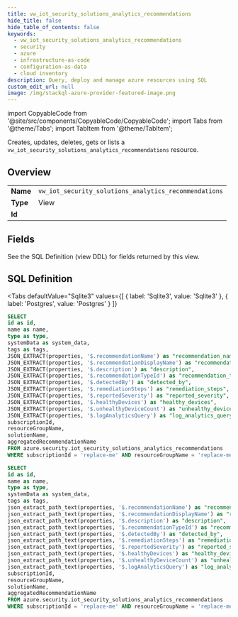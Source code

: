 ```yaml
--- 
title: vw_iot_security_solutions_analytics_recommendations
hide_title: false
hide_table_of_contents: false
keywords:
  - vw_iot_security_solutions_analytics_recommendations
  - security
  - azure
  - infrastructure-as-code
  - configuration-as-data
  - cloud inventory
description: Query, deploy and manage azure resources using SQL
custom_edit_url: null
image: /img/stackql-azure-provider-featured-image.png
---
```


import CopyableCode from '@site/src/components/CopyableCode/CopyableCode';
import Tabs from '@theme/Tabs';
import TabItem from '@theme/TabItem';

Creates, updates, deletes, gets or lists a <code>vw_iot_security_solutions_analytics_recommendations</code> resource.

## Overview
<table><tbody>
<tr><td><b>Name</b></td><td><code>vw_iot_security_solutions_analytics_recommendations</code></td></tr>
<tr><td><b>Type</b></td><td>View</td></tr>
<tr><td><b>Id</b></td><td><CopyableCode code="azure.security.vw_iot_security_solutions_analytics_recommendations" /></td></tr>
</tbody></table>

## Fields

See the SQL Definition (view DDL) for fields returned by this view.

## SQL Definition

<Tabs
defaultValue="Sqlite3"
values={[
{ label: 'Sqlite3', value: 'Sqlite3' },
{ label: 'Postgres', value: 'Postgres' }
]}
>
<TabItem value="Sqlite3">

```sql
SELECT
id as id,
name as name,
type as type,
systemData as system_data,
tags as tags,
JSON_EXTRACT(properties, '$.recommendationName') as "recommendation_name",
JSON_EXTRACT(properties, '$.recommendationDisplayName') as "recommendation_display_name",
JSON_EXTRACT(properties, '$.description') as "description",
JSON_EXTRACT(properties, '$.recommendationTypeId') as "recommendation_type_id",
JSON_EXTRACT(properties, '$.detectedBy') as "detected_by",
JSON_EXTRACT(properties, '$.remediationSteps') as "remediation_steps",
JSON_EXTRACT(properties, '$.reportedSeverity') as "reported_severity",
JSON_EXTRACT(properties, '$.healthyDevices') as "healthy_devices",
JSON_EXTRACT(properties, '$.unhealthyDeviceCount') as "unhealthy_device_count",
JSON_EXTRACT(properties, '$.logAnalyticsQuery') as "log_analytics_query",
subscriptionId,
resourceGroupName,
solutionName,
aggregatedRecommendationName
FROM azure.security.iot_security_solutions_analytics_recommendations
WHERE subscriptionId = 'replace-me' AND resourceGroupName = 'replace-me' AND solutionName = 'replace-me';
```

</TabItem>
<TabItem value="Postgres">

```sql
SELECT
id as id,
name as name,
type as type,
systemData as system_data,
tags as tags,
json_extract_path_text(properties, '$.recommendationName') as "recommendation_name",
json_extract_path_text(properties, '$.recommendationDisplayName') as "recommendation_display_name",
json_extract_path_text(properties, '$.description') as "description",
json_extract_path_text(properties, '$.recommendationTypeId') as "recommendation_type_id",
json_extract_path_text(properties, '$.detectedBy') as "detected_by",
json_extract_path_text(properties, '$.remediationSteps') as "remediation_steps",
json_extract_path_text(properties, '$.reportedSeverity') as "reported_severity",
json_extract_path_text(properties, '$.healthyDevices') as "healthy_devices",
json_extract_path_text(properties, '$.unhealthyDeviceCount') as "unhealthy_device_count",
json_extract_path_text(properties, '$.logAnalyticsQuery') as "log_analytics_query",
subscriptionId,
resourceGroupName,
solutionName,
aggregatedRecommendationName
FROM azure.security.iot_security_solutions_analytics_recommendations
WHERE subscriptionId = 'replace-me' AND resourceGroupName = 'replace-me' AND solutionName = 'replace-me';
```

</TabItem>
</Tabs>

